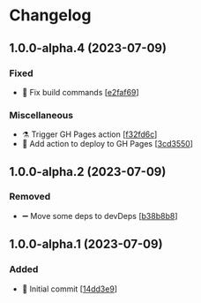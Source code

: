# Changelog

<a name="1.0.0-alpha.4"></a>
## 1.0.0-alpha.4 (2023-07-09)

### Fixed

- 💚 Fix build commands [[e2faf69](https://github.com/frusanov/react-glsl-canvas/commit/e2faf694fc51ef2ece0e33ce7a439cf61c22718d)]

### Miscellaneous

- ⚗️ Trigger GH Pages action [[f32fd6c](https://github.com/frusanov/react-glsl-canvas/commit/f32fd6c6a617882db36a7ab73c861424b9d76d35)]
-  👷 Add action to deploy to GH Pages [[3cd3550](https://github.com/frusanov/react-glsl-canvas/commit/3cd355086a4e0d5f055e8b1faea913600c12faf6)]


<a name="1.0.0-alpha.2"></a>
## 1.0.0-alpha.2 (2023-07-09)

### Removed

- ➖ Move some deps to devDeps [[b38b8b8](https://github.com/frusanov/react-glsl-canvas/commit/b38b8b8ebb29a0dc249b8e7c981e94f16273a60c)]


<a name="1.0.0-alpha.1"></a>
## 1.0.0-alpha.1 (2023-07-09)

### Added

- 🎉 Initial commit [[14dd3e9](https://github.com/frusanov/react-glsl-canvas/commit/14dd3e9124a498f7eca708dd808b07e4cedbc9c6)]


